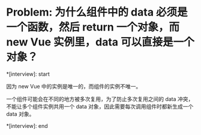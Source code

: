 # Problem: 为什么组件中的 data 必须是一个函数，然后 return 一个对象，而 new Vue 实例里，data 可以直接是一个对象？

*[interview]: start

因为 new Vue 中的实例是唯一的，而组件的实例不唯一。

一个组件可能会在不同的地方被多次复用，为了防止多次复用之间的 data 冲突，不能让多个组件实例共用一个 data 对象，因此需要每次调用组件时都新生成一个 data 对象。

*[interview]: end
